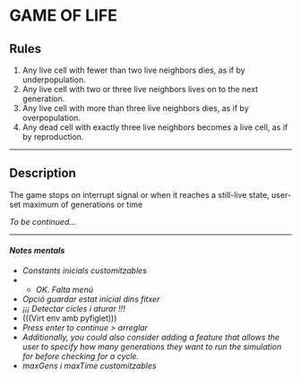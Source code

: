 
# GAME OF LIFE

## Rules

1. Any live cell with fewer than two live neighbors dies, as if by underpopulation.
2. Any live cell with two or three live neighbors lives on to the next generation.
3. Any live cell with more than three live neighbors dies, as if by overpopulation.
4. Any dead cell with exactly three live neighbors becomes a live cell, as if by reproduction.

---

## Description

The game stops on interrupt signal or when it reaches a still-live state, user-set maximum of generations or time

*To be continued...*

---

#### *Notes mentals*

- *Constants inicials customitzables*
- - *OK. Falta menú*
- *Opció guardar estat inicial dins fitxer*
- *¡¡¡ Detectar cicles i aturar !!!*
- (((Virt env amb pyfiglet)))
- *Press enter to continue > arreglar*
- *Additionally, you could also consider adding a feature that allows the user to specify how many generations they want to run the simulation for before checking for a cycle.*
- *maxGens i maxTime customitzables*